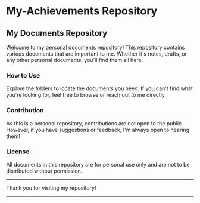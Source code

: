 # My-Achievements Repository

## My Documents Repository

Welcome to my personal documents repository! This repository contains various documents that are important to me. Whether it's notes, drafts, or any other personal documents, you'll find them all here.

### How to Use

Explore the folders to locate the documents you need. If you can't find what you're looking for, feel free to browse or reach out to me directly.

### Contribution

As this is a personal repository, contributions are not open to the public. However, if you have suggestions or feedback, I'm always open to hearing them!

### License

All documents in this repository are for personal use only and are not to be distributed without permission.


---

Thank you for visiting my repository!

---
